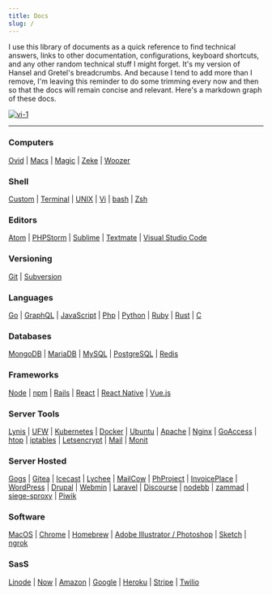 ```yaml
---
title: Docs
slug: /
---
```


I use this library of documents as a quick reference to find technical answers, links to other documentation, configurations, keyboard shortcuts, and any other random technical stuff I might forget.  It's my version of Hansel and Gretel's breadcrumbs.  And because I tend to add more than I remove, I'm leaving this reminder to do some trimming every now and then so that the docs will remain concise and relevant. Here's a markdown graph of these docs.

[![vi-1](/img/docs.png)](/img/docs.png)


---
### Computers

[Ovid](computers/ovid) |
[Macs](computers/macs) |
[Magic](computers/magic) |
[Zeke](computers/zeke) |
[Woozer](computers/woozer)


### Shell

[Custom](shell/custom) |
[Terminal](shell/terminal) |
[UNIX](shell/unix) |
[Vi](shell/vi) |
[bash](shell/bash) |
[Zsh](shell/zsh)

### Editors

[Atom](editors/atom) |
[PHPStorm](editors/phpstorm) |
[Sublime](editors/sublime) |
[Textmate](editors/textmate) |
[Visual Studio Code](editors/vs)
### Versioning 

[Git](editors/git) |
[Subversion](editors/subversion)

### Languages

[Go](lang/Golang) |
[GraphQL](lang/GraphQL) |
[JavaScript](lang/JavaScript) |
[Php](lang/PHP) |
[Python](lang/Python) |
[Ruby](lang/Ruby) |
[Rust](lang/Rust) |
[C](lang/C)

### Databases

[MongoDB](db/MongoDB) |
[MariaDB](db/MariaDB) |
[MySQL](db/MySQL) |
[PostgreSQL](db/PostgreSQL) |
[Redis](db/Redis)

### Frameworks

[Node](waf/nodejs) |
[npm](waf/npm) |
[Rails](waf/rails) |
[React](waf/react) |
[React Native](waf/react_native) |
[Vue.js](waf/vue)

### Server Tools

[Lynis](server/lynis) |
[UFW](server/ufw) |
[Kubernetes](server/kubernetes) |
[Docker](server/docker) |
[Ubuntu](server/ubuntu) |
[Apache](server/apache) |
[Nginx](server/nginx) |
[GoAccess](server/goaccess) |
[htop](server/htop) |
[iptables](server/iptables) |
[Letsencrypt](server/letsencrypt) |
[Mail](server/mail) |
[Monit](server/monit)


### Server Hosted

[Gogs](host/Gogs) |
[Gitea](host/Gitea) |
[Icecast](host/Icecast) |
[Lychee](host/Lychee) |
[MailCow](host/Mailcow) |
[PhProject](host/Phproject) |
[InvoicePlace](host/InvoicePlane) |
[WordPress](host/WordPress) |
[Drupal](host/Drupal) |
[Webmin](host/Webmin) |
[Laravel](host/Laravel) |
[Discourse](host/Discourse) |
[nodebb](host/Nodebb) |
[zammad](host/Zammad) |
[siege-sproxy](host/Siege-sproxy) |
[Piwik](host/Piwik)
### Software

[MacOS](localhost/macos) |
[Chrome](localhost/chrome) |
[Homebrew](localhost/brew) |
[Adobe Illustrator / Photoshop](localhost/adobe) |
[Sketch](localhost/sketch) |
[ngrok](localhost/ngrok)

### SasS

[Linode](saas/linode) |
[Now](saas/now) |
[Amazon](saas/aws) |
[Google](saas/google) |
[Heroku](saas/heroku) |
[Stripe](saas/stripe) |
[Twilio](saas/twilio)



